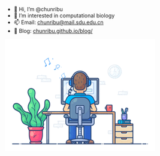 - 👋 Hi, I’m @chunribu
- 👀 I’m interested in computational biology
- 📫 Email: chunribu@mail.sdu.edu.cn
- 📖 Blog: [chunribu.github.io/blog/](https://chunribu.github.io/blog/)

<img src="src/working.gif" ></img>
